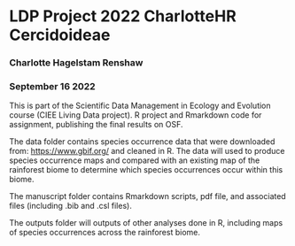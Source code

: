 # LDP Project 2022 CharlotteHR Cercidoideae
### Charlotte Hagelstam Renshaw
### September 16 2022

This is part of the Scientific Data Management in Ecology and Evolution course (CIEE Living Data project). R project and Rmarkdown code for assignment, publishing the final results on OSF.

The data folder contains species occurrence data that were downloaded from: https://www.gbif.org/ and cleaned in R. The data will used to produce species occurrence maps and compared with an existing map of the rainforest biome to determine which species occurrences occur within this biome.

The manuscript folder contains Rmarkdown scripts, pdf file, and associated files (including .bib and .csl files).

The outputs folder will outputs of other analyses done in R, including maps of species occurrences across the rainforest biome.
